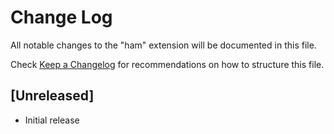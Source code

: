 # Change Log

All notable changes to the "ham" extension will be documented in this file.

Check [Keep a Changelog](http://keepachangelog.com/) for recommendations on how to structure this file.

## [Unreleased]

- Initial release